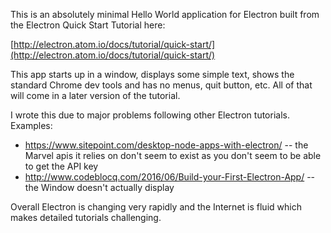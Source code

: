 This is an absolutely minimal Hello World application for Electron built from the Electron Quick Start Tutorial here:

[http://electron.atom.io/docs/tutorial/quick-start/](http://electron.atom.io/docs/tutorial/quick-start/)

This app starts up in a window, displays some simple text, shows the standard Chrome dev tools and has no menus, quit button, etc.  All of that will come in a later version of the tutorial.

I wrote this due to major problems following other Electron tutorials.  Examples:

* https://www.sitepoint.com/desktop-node-apps-with-electron/ -- the Marvel apis it relies on don't seem to exist as you don't seem to be able to get the API key
* http://www.codeblocq.com/2016/06/Build-your-First-Electron-App/ -- the Window doesn't actually display

Overall Electron is changing very rapidly and the Internet is fluid which makes detailed tutorials challenging.